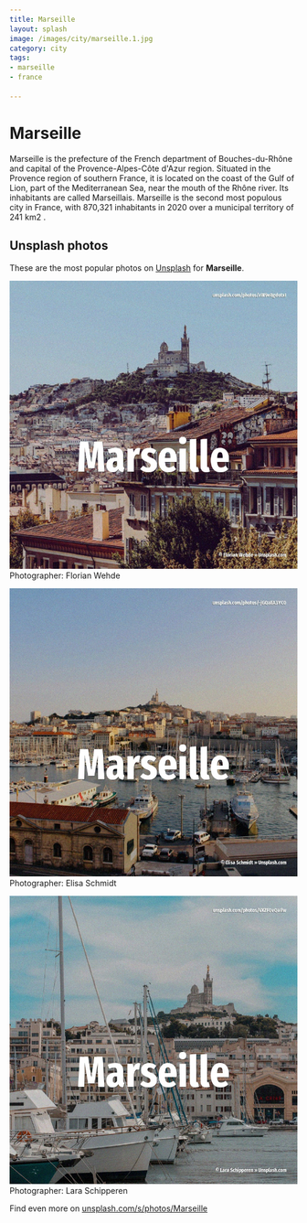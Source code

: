 ```yaml
---
title: Marseille
layout: splash
image: /images/city/marseille.1.jpg
category: city
tags:
- marseille
- france

---
```

# Marseille

Marseille  is the prefecture of the French department of Bouches-du-Rhône and capital of the  Provence-Alpes-Côte d'Azur region. Situated in the Provence region of southern France, it is located on the coast of the Gulf of Lion,  part of the Mediterranean Sea, near the mouth of the Rhône river. Its inhabitants are called Marseillais.  Marseille is the second most populous city in France, with 870,321 inhabitants in 2020  over a  municipal territory of 241 km2 . 

 
## Unsplash photos
These are the most popular photos on [Unsplash](https://unsplash.com) for **Marseille**.
 
![Marseille](/images/city/marseille.1.jpg)
Photographer:  Florian Wehde
 
![Marseille](/images/city/marseille.2.jpg)
Photographer:  Elisa Schmidt
 
![Marseille](/images/city/marseille.3.jpg)
Photographer:  Lara Schipperen
 
Find even more on [unsplash.com/s/photos/Marseille](https://unsplash.com/s/photos/Marseille)
 
